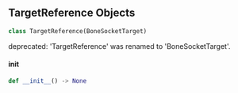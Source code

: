 ## TargetReference Objects

```python
class TargetReference(BoneSocketTarget)
```

deprecated: 'TargetReference' was renamed to 'BoneSocketTarget'.

<a id="unreal.TargetReference.__init__"></a>

#### __init__

```python
def __init__() -> None
```

<a id="unreal.Constraint"></a>